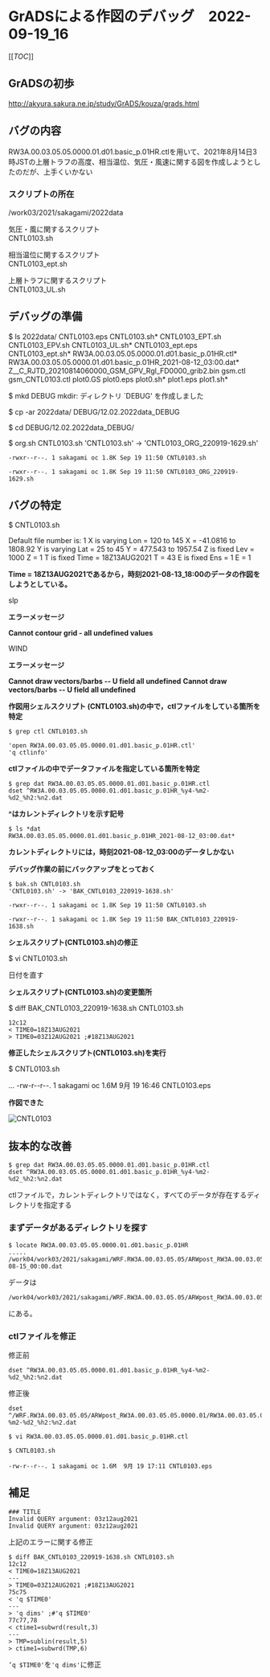 GrADSによる作図のデバッグ　2022-09-19_16
==================================

[[_TOC_]]

## GrADSの初歩

http://akyura.sakura.ne.jp/study/GrADS/kouza/grads.html



バグの内容  
---------------------

RW3A.00.03.05.05.0000.01.d01.basic_p.01HR.ctlを用いて、2021年8月14日3時JSTの上層トラフの高度、相当温位、気圧・風速に関する図を作成しようとしたのだが、上手くいかない

### スクリプトの所在

/work03/2021/sakagami/2022data

気圧・風に関するスクリプト  
CNTL0103.sh  

相当温位に関するスクリプト  
CNTL0103_ept.sh  

上層トラフに関するスクリプト  
CNTL0103_UL.sh  



デバッグの準備
---------------------
$ ls 2022data/
CNTL0103.eps
CNTL0103.sh*
CNTL0103_EPT.sh
CNTL0103_EPV.sh
CNTL0103_UL.sh*
CNTL0103_ept.eps
CNTL0103_ept.sh*
RW3A.00.03.05.05.0000.01.d01.basic_p.01HR.ctl*
RW3A.00.03.05.05.0000.01.d01.basic_p.01HR_2021-08-12_03:00.dat*
Z__C_RJTD_20210814060000_GSM_GPV_Rgl_FD0000_grib2.bin
gsm.ctl
gsm_CNTL0103.ctl
plot0.GS
plot0.eps
plot0.sh*
plot1.eps
plot1.sh*

$ mkd DEBUG
mkdir: ディレクトリ `DEBUG' を作成しました

$ cp -ar 2022data/ DEBUG/12.02.2022data_DEBUG

$ cd DEBUG/12.02.2022data_DEBUG/

$ org.sh CNTL0103.sh 
'CNTL0103.sh' -> 'CNTL0103_ORG_220919-1629.sh'

~~~~~~~~~~~~~~~~~~~~ SOURCE ~~~~~~~~~~~~~~~~~~~
-rwxr--r--. 1 sakagami oc 1.8K Sep 19 11:50 CNTL0103.sh
~~~~~~~~~~~~~~~~~~~~~~~~~~~~~~~~~~~~~~~~~~~~~~~

~~~~~~~~~~~~~~~~~~~~~ COPY ~~~~~~~~~~~~~~~~~~~~
-rwxr--r--. 1 sakagami oc 1.8K Sep 19 11:50 CNTL0103_ORG_220919-1629.sh
~~~~~~~~~~~~~~~~~~~~~~~~~~~~~~~~~~~~~~~~~~~~~~~



バグの特定  
---------------------

$ CNTL0103.sh 

Default file number is: 1 
X is varying   Lon = 120 to 145   X = -41.0816 to 1808.92
Y is varying   Lat = 25 to 45   Y = 477.543 to 1957.54
Z is fixed     Lev = 1000  Z = 1
T is fixed     Time = 18Z13AUG2021  T = 43
E is fixed     Ens = 1  E = 1

**Time = 18Z13AUG2021であるから，時刻2021-08-13_18:00のデータの作図をしようとしている。**

slp

**エラーメッセージ**

**Cannot contour grid - all undefined values** 

WIND

**エラーメッセージ**

**Cannot draw vectors/barbs -- U field all undefined**
**Cannot draw vectors/barbs -- U field all undefined**

**作図用シェルスクリプト (CNTL0103.sh)の中で，ctlファイルをしている箇所を特定**

```
$ grep ctl CNTL0103.sh

'open RW3A.00.03.05.05.0000.01.d01.basic_p.01HR.ctl'
'q ctlinfo'
```

**ctlファイルの中でデータファイルを指定している箇所を特定**

```
$ grep dat RW3A.00.03.05.05.0000.01.d01.basic_p.01HR.ctl
dset ^RW3A.00.03.05.05.0000.01.d01.basic_p.01HR_%y4-%m2-%d2_%h2:%n2.dat
```

**^はカレントディレクトリを示す記号**

```
$ ls *dat
RW3A.00.03.05.05.0000.01.d01.basic_p.01HR_2021-08-12_03:00.dat*
```

**カレントディレクトリには，時刻2021-08-12_03:00のデータしかない**



**デバッグ作業の前にバックアップをとっておく**

```
$ bak.sh CNTL0103.sh
'CNTL0103.sh' -> 'BAK_CNTL0103_220919-1638.sh'
```

~~~~~~~~~~~~~~~~~~~~~ ORG ~~~~~~~~~~~~~~~~~~~~~
-rwxr--r--. 1 sakagami oc 1.8K Sep 19 11:50 CNTL0103.sh
~~~~~~~~~~~~~~~~~~~~~~~~~~~~~~~~~~~~~~~~~~~~~~~

~~~~~~~~~~~~~~~~~~~~~ BAK ~~~~~~~~~~~~~~~~~~~~~
-rwxr--r--. 1 sakagami oc 1.8K Sep 19 11:50 BAK_CNTL0103_220919-1638.sh
~~~~~~~~~~~~~~~~~~~~~~~~~~~~~~~~~~~~~~~~~~~~~~~



**シェルスクリプト(CNTL0103.sh)の修正**

$ vi CNTL0103.sh

日付を直す

**シェルスクリプト(CNTL0103.sh)の変更箇所**

$ diff BAK_CNTL0103_220919-1638.sh CNTL0103.sh

```
12c12
< TIME0=18Z13AUG2021
> TIME0=03Z12AUG2021 ;#18Z13AUG2021
```

**修正したシェルスクリプト(CNTL0103.sh)を実行**

$ CNTL0103.sh

...
-rw-r--r--. 1 sakagami oc 1.6M  9月 19 16:46 CNTL0103.eps

**作図できた**

![CNTL0103](FIG/2022-09-19_16/CNTL0103.png)



## 抜本的な改善

```
$ grep dat RW3A.00.03.05.05.0000.01.d01.basic_p.01HR.ctl
dset ^RW3A.00.03.05.05.0000.01.d01.basic_p.01HR_%y4-%m2-%d2_%h2:%n2.dat
```

ctlファイルで，カレントディレクトリではなく，すべてのデータが存在するディレクトリを指定する



### まずデータがあるディレクトリを探す

```
$ locate RW3A.00.03.05.05.0000.01.d01.basic_p.01HR
.....
/work04/work03/2021/sakagami/WRF.RW3A.00.03.05.05/ARWpost_RW3A.00.03.05.05.0000.01/RW3A.00.03.05.05.0000.01.d01.basic_p.01HR_2021-08-15_00:00.dat
```

データは

```
/work04/work03/2021/sakagami/WRF.RW3A.00.03.05.05/ARWpost_RW3A.00.03.05.05.0000.01
```

にある。

### ctlファイルを修正

修正前

```
dset ^RW3A.00.03.05.05.0000.01.d01.basic_p.01HR_%y4-%m2-%d2_%h2:%n2.dat
```

修正後

```
dset ^/WRF.RW3A.00.03.05.05/ARWpost_RW3A.00.03.05.05.0000.01/RW3A.00.03.05.05.0000.01.d01.basic_p.01HR_%y4-%m2-%d2_%h2:%n2.dat
```



```
$ vi RW3A.00.03.05.05.0000.01.d01.basic_p.01HR.ctl
```

```
$ CNTL0103.sh

-rw-r--r--. 1 sakagami oc 1.6M  9月 19 17:11 CNTL0103.eps
```



## 補足

```
### TITLE
Invalid QUERY argument: 03z12aug2021
Invalid QUERY argument: 03z12aug2021
```

上記のエラーに関する修正

```
$ diff BAK_CNTL0103_220919-1638.sh CNTL0103.sh
12c12
< TIME0=18Z13AUG2021
---
> TIME0=03Z12AUG2021 ;#18Z13AUG2021
75c75
< 'q $TIME0'
---
> 'q dims' ;#'q $TIME0'
77c77,78
< ctime1=subwrd(result,3)
---
> TMP=sublin(result,5)
> ctime1=subwrd(TMP,6)
```

`’q $TIME0'`を`'q dims'`に修正

